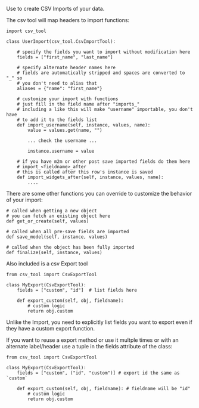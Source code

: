 Use to create CSV Imports of your data.

The csv tool will map headers to import functions:

    import csv_tool

    class UserImport(csv_tool.CsvImportTool):

        # specify the fields you want to import without modification here
        fields = ["first_name", "last_name"]

        # specify alternate header names here
        # fields are automatically stripped and spaces are converted to "_" so
        # you don't need to alias that
        aliases = {"name": "first_name"}

        # customize your import with functions
        # just fill in the field name after "imports_"
        # including a like this will make "username" importable, you don't have
        # to add it to the fields list
        def import_username(self, instance, values, name):
            value = values.get(name, "")

            ... check the username ...

            instance.username = value

        # if you have m2m or other post save imported fields do them here
        # import_<fieldname>_after
        # this is called after this row's instance is saved
        def import_widgets_after(self, instance, values, name):
            ....


There are some other functions you can override to customize the behavior of your import:

    # called when getting a new object
    # you can fetch an existing object here
    def get_or_create(self, values)

    # called when all pre-save fields are imported
    def save_model(self, instance, values)

    # called when the object has been fully imported
    def finalize(self, instance, values)


Also included is a csv Export tool

    from csv_tool import CsvExportTool
    
    class MyExport(CsvExportTool):
        fields = ["custom", "id"]  # list fields here

        def export_custom(self, obj, fieldname):
            # custom logic
            return obj.custom

Unlike the Import, you need to explicitly list fields you want to export
even if they have a custom export function.

If you want to reuse a export method or use it multple times or with an 
alternate label/header use a tuple in the fields attribute of the class:

    from csv_tool import CsvExportTool
    
    class MyExport(CsvExportTool):
        fields = ["custom", ("id", "custom")] # export id the same as `custom`

        def export_custom(self, obj, fieldname): # fieldname will be "id"
            # custom logic
            return obj.custom



